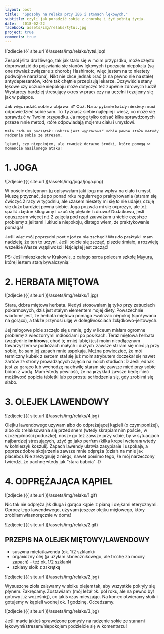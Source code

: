 ```yaml
---
layout: post
title:  "Sposoby na relaks przy IBS i stanach lękowych,"
subtitle: czyli jak poradzić sobie z chorobą i żyć pełnią życia.
date:   2018-02-22
facebook: assets/img/relaks/tytul.jpg
project: true
comments: true
---
```


![zdjecie]({{ site.url }}/assets/img/relaks/tytul.jpg)

Zespół jelita drażliwego, tak jak stało się w moim przypadku, może często doprowadzić do pojawiania się stanów lękowych i poczucia niepokoju (są one również związane z chorobą Hashimoto, więc jestem na to niestety podwójnie narażona). Nikt nie chce jednak brać (a na pewno nie na stałe) antydepresantów, które tak chętnie przepisują lekarze. Oczywiście stany lękowe czy uczucie niepokoju może dotyczyć też zupełnie zdrowych ludzi! Wystarczy bardziej stresujący okres w pracy czy na uczelni i czujemy się jak w pułapce. 

Jak więc radzić sobie z objawami? Cóż. Na to pytanie każdy niestety musi odpowiedzieć sobie sam. To Ty znasz siebie najlepiej i wiesz, co może się sprawdzić w Twoim przypadku. Ja mogę tylko opisać kilka sprawdzonych przeze mnie metod, które odpowiadają mojemu ciału i umysłowi. 

    Mała rada na początek! Dobrze jest wypracować sobie pewne stałe metody radzenia sobie ze stresem,
    
    lękami, czy niepokojem, ale również doraźne środki, które pomogą w momencie nasilonego ataku!


# 1. JOGA

![zdjecie]({{ site.url }}/assets/img/joga/joga.png)

W poście dostępnym [tu](http://pokarmlove.com.pl/joga-ulga-w-ibs/) opisywałam jaki joga ma wpływ na ciało i umysł. Muszę przyznać, że po ponad roku regularnego praktykowania (staram się ćwiczyć 2 razy w tygodniu, ale czasem niestety mi się to nie udaje), czuję się dużo bardziej pewna siebie. Joga pozwala mi się odprężyć, ale też spalić zbędne kilogramy i czuć się pięknie i zdrowo! Dodatkowo, jeśli opuszczam więcej niż 2 zajęcia pod rząd zauważam u siebie częstsze problemy z jelitami i ukłucia niepokoju, dlatego wiem, że praktykowanie pomaga!

Jeśli więc mój poprzedni post o jodze nie zachęcił Was do praktyki, mam nadzieję, że ten to uczyni. Jeśli boicie się zacząć, piszcie śmiało, a rozwieję wszelkie Wasze wątpliwości! Najciężej jest zacząć!

PS: Jeśli mieszkacie w Krakowie, z całego serca polecam szkołę [Mayura](http://jogawkrakowie.pl/zajecia/), której jestem stałą bywalczynią:)

# 2. HERBATA MIĘTOWA

![zdjecie]({{ site.url }}/assets/img/relaks/1.jpg)

Stara, dobra miętowa herbata. Kiedyś stosowałam ją tylko przy zatruciach pokarmowych, dziś jest stałym elementem mojej diety. Powszechnie wiadome jest, że herbata miętowa pomaga zwalczać niepokój (spożywana na gorąco), a także przynosi ulgę w dolegliwościach żołądkowo-jelitowych.

Jej nałogowe picie zaczęło się u mnie, gdy w liceum miałam ogromne problemy z wieczornymi mdłościami po posiłkach. Teraz miętowa herbata (względnie **imbirowa**, choć tę mniej lubię) jest moim nieodłącznym towarzyszem w podróżach małych i dużych, zawsze staram się mieć ją przy sobie, bo sam jej zapach mnie uspokaja. Można powiedzieć, że mój termiczny kubek z sercem stał się już moim atrybutem  doczekał się nawet żartów ze strony prowadzących zajęcia na moich studiach :D 
Jeśli jednak jest za gorąco lub wychodzę na chwilę staram się zawsze mieć przy sobie bidon z wodą. Mam wtedy pewność, że na przykład zawsze będę mieć możliwość popicia tabletki lub po prostu schłodzenia się, gdy zrobi mi się słabo.

# 3. OLEJEK LAWENDOWY

![zdjecie]({{ site.url }}/assets/img/relaks/4.jpg)

Olejku lawendowego używam albo do odprężającej kąpieli (o czym poniżej), albo do zrelaksowania się przed snem (wtedy skrapiam nim pościel, w szczególności poduszkę), noszę go też zawsze przy sobie, by w sytuacjach najbardziej stresujących, użyć go jako perfum (kilka kropel wcieram wtedy w kołnierzyk koszuli). Zapach lawendy ułatwia zasypianie i uspokaja, a poprzez dobre skojarzenia zawsze mnie odpręża (działa na mnie jak placebo). Nie zrezygnuję z niego, nawet pomimo tego, że mój narzeczony twierdzi, że pachnę wtedy jak "stara babcia" :D


# 4. ODPRĘŻAJĄCA KĄPIEL

![zdjecie]({{ site.url }}/assets/img/relaks/1.gif)

Nic tak nie odpręża jak długa i gorąca kąpiel z pianą i olejkami eterycznymi. Oprócz tego lawendowego, używam jeszcze olejku miętowego, który zrobiłam własnoręcznie w domu!

![zdjecie]({{ site.url }}/assets/img/relaks/2.gif)

## PRZEPIS NA OLEJEK MIĘTOWY/LAWENDOWY
* suszona mięta/lawenda (ok. 1/2 szklanki)
* organiczny olej (ja użyłam słonecznikowego, ale trochę za mocny zapach) - też ok. 1/2 szklanki
* szklany słoik z zakrętką

![zdjecie]({{ site.url }}/assets/img/relaks/2.jpg)

Wysuszone zioła zalewamy w słoiku olejem tak, aby wszystkie pokryły się płynem. Zakręcamy. Zostawiamy (mój leżał ok. pół roku, ale na pewno był gotowy już wcześniej), co jakiś czas mieszając. Na koniec otwieramy słoik i gotujemy w kąpieli wodnej ok. 1 godzinę. Odcedzamy.

![zdjecie]({{ site.url }}/assets/img/relaks/3.jpg)


Jeśli macie jakieś sprawdzone pomysły na radzenie sobie ze stanami lękowymi/stresem/niepokojem podzielcie się w komentarzu! 
